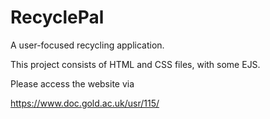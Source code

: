 # RecyclePal
A user-focused recycling application. 

This project consists of HTML and CSS files, with some EJS. 

Please access the website via 

https://www.doc.gold.ac.uk/usr/115/
